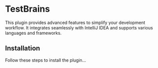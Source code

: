# TestBrains
<!-- Plugin description -->
This plugin provides advanced features to simplify your development workflow. It integrates seamlessly with IntelliJ IDEA and supports various languages and frameworks.
<!-- Plugin description end -->

## Installation
Follow these steps to install the plugin...
